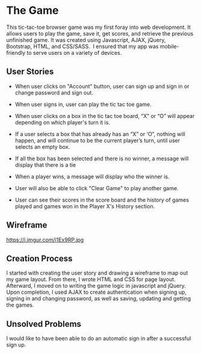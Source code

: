 # The Game
This tic-tac-toe browser game was my first foray into web development. It allows users to play the game, save it, get scores, and retrieve the previous unfinished game. It was created using Javascript, AJAX, jQuery, Bootstrap, HTML, and CSS/SASS.  I ensured that my app was mobile-friendly to serve users on a variety of devices.


## User Stories
- When user clicks on "Account" button, user can sign up and sign in or change password and sign out.

- When user signs in, user can play the tic tac toe game.

- When user clicks on a box in the tic tac toe board, “X” or “O” will appear depending on which player's turn it is.

- If a user selects a box that has already has an “X” or ‘O”, nothing will happen, and will continue to be the current player’s turn, until user selects an empty box.

- If all the box has been selected and there is no winner, a message will display that there is a tie

- When a player wins, a message will display who the winner is.

- User will also be able to click "Clear Game" to play another game.

- User can see their scores in the score board and the history of games played and games won in the Player X's History section.

## Wireframe
https://i.imgur.com/i1Ex9RP.jpg

## Creation Process
I started with creating the user story and drawing a wireframe to map out my game layout. From there, I wrote HTML and CSS for page layout.  Afterward, I moved on to writing the game logic in javascript and jQuery. Upon completion, I used AJAX to create authentication when signing up, signing in and changing password, as well as saving, updating and getting the games.

## Unsolved Problems
I would like to have been able to do an automatic sign in after a successful sign up.
